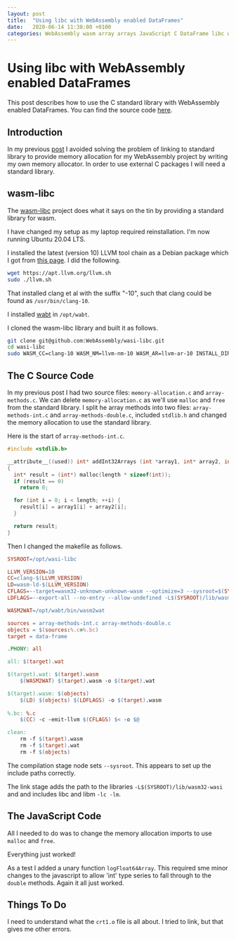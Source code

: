 ```yaml
---
layout: post
title:  "Using libc with WebAssembly enabled DataFrames"
date:   2020-06-14 11:38:00 +0100
categories: WebAssembly wasm array arrays JavaScript C DataFrame libc wasm-libc clang
---
```


# Using libc with WebAssembly enabled DataFrames

This post describes how to use the C standard library with WebAssembly enabled
DataFrames. You can find the source code
[here](https://github.com/rob-blackbourn/example-wasm-dataframe-2).

## Introduction

In my previous
[post](https://rob-blackbourn.github.io/blog/webassembly/wasm/array/arrays/javascript/c/dataframe/2020/06/13/wasm-dataframes.html)
I avoided solving the problem of linking to standard
library to provide memory allocation for my WebAssembly project by writing my
own memory allocator. In order to use external C packages I will need a
standard library.

## wasm-libc

The [wasm-libc](https://github.com/WebAssembly/wasi-libc) project does what it
says on the tin by providing a standard library for wasm.

I have changed my setup as my laptop required reinstallation. I'm now running
Ubuntu 20.04 LTS.

I installed the latest (version 10) LLVM tool chain as a Debian package which
I got from [this page](https://apt.llvm.org/). I did the following.

```bash
wget https://apt.llvm.org/llvm.sh
sudo ./llvm.sh
```

That installed clang et al with the suffix "-10", such that clang could be
found as `/usr/bin/clang-10`.

I installed [wabt](https://github.com/WebAssembly/wabt) in `/opt/wabt`.

I cloned the wasm-libc library and built it as follows.

```bash
git clone git@github.com:WebAssembly/wasi-libc.git
cd wasi-libc
sudo WASM_CC=clang-10 WASM_NM=llvm-nm-10 WASM_AR=llvm-ar-10 INSTALL_DIR=/opt/wasi-libc make install
```

## The C Source Code

In my previous post I had two source files: `memory-allocation.c` and `array-methods.c`.
We can delete `memory-allocation.c` as we'll use `malloc` and `free` from the
standard library. I split he array methods into two files: `array-methods-int.c`
and `array-methods-double.c`, included `stdlib.h` and changed the memory allocation
to use the standard library.

Here is the start of `array-methods-int.c`.

```c
#include <stdlib.h>

__attribute__((used)) int* addInt32Arrays (int *array1, int* array2, int length)
{
  int* result = (int*) malloc(length * sizeof(int));
  if (result == 0)
    return 0;

  for (int i = 0; i < length; ++i) {
    result[i] = array1[i] + array2[i];
  }

  return result;
}
```

Then I changed the makefile as follows.

```makefile
SYSROOT=/opt/wasi-libc

LLVM_VERSION=10
CC=clang-$(LLVM_VERSION)
LD=wasm-ld-$(LLVM_VERSION)
CFLAGS=--target=wasm32-unknown-unknown-wasm --optimize=3 --sysroot=$(SYSROOT)
LDFLAGS=--export-all --no-entry --allow-undefined -L$(SYSROOT)/lib/wasm32-wasi -lc -lm

WASM2WAT=/opt/wabt/bin/wasm2wat

sources = array-methods-int.c array-methods-double.c
objects = $(sources:%.c=%.bc)
target = data-frame

.PHONY: all

all: $(target).wat

$(target).wat: $(target).wasm
	$(WASM2WAT) $(target).wasm -o $(target).wat

$(target).wasm: $(objects)
	$(LD) $(objects) $(LDFLAGS) -o $(target).wasm
	
%.bc: %.c
	$(CC) -c -emit-llvm $(CFLAGS) $< -o $@

clean:
	rm -f $(target).wasm
	rm -f $(target).wat
	rm -f $(objects)
```

The compilation stage node sets `--sysroot`. This appears to set up the include
paths correctly.

The link stage adds the path to the libraries `-L$(SYSROOT)/lib/wasm32-wasi` and
and includes libc and libm `-lc -lm`.

## The JavaScript Code

All I needed to do was to change the memory allocation imports to use `malloc` and `free`.

Everything just worked!

As a test I added a unary function `logFloat64Array`. This required sme minor
changes to the javascript to allow 'int' type series to fall through to the `double`
methods. Again it all just worked.

## Things To Do

I need to understand what the `crt1.o` file is all about. I tried to link, but
that gives me other errors.
